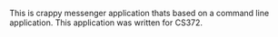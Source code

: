 This is crappy messenger application thats based on a command line application. This application was written for CS372.
